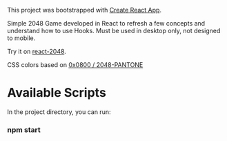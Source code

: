 This project was bootstrapped with [Create React App](https://github.com/facebook/create-react-app).

Simple 2048 Game developed in React to refresh a few concepts and understand how to use Hooks.
Must be used in desktop only, not designed to mobile.

Try it on [react-2048](https://rlisboars.github.io/react-2048/).

CSS colors based on [0x0800 / 2048-PANTONE](https://github.com/0x0800/2048-PANTONE)

# Available Scripts

In the project directory, you can run:

### npm start




